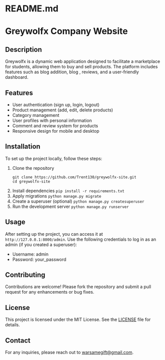 # README.md

# Greywolfx Company Website

## Description
Greywolfx is a dynamic web application designed to facilitate a marketplace for students, allowing them to buy and sell products. The platform includes features such as blog addition, blog , reviews, and a user-friendly dashboard.

## Features
- User authentication (sign up, login, logout)
- Product management (add, edit, delete products)
- Category management
- User profiles with personal information
- Comment and review system for products
- Responsive design for mobile and desktop

## Installation
To set up the project locally, follow these steps:

1. Clone the repository
    ```
   git clone https://github.com/Trent130/greywolfx-site.git
   cd greywolfx-site
    ```
3. Install dependencies
    ```pip install -r requirements.txt```
4. Apply migrations
    ```python manage.py migrate```
5. Create a superuser (optional)
    ```python manage.py createsuperuser```
6. Run the development server
    ```python manage.py runserver```


## Usage
After setting up the project, you can access it at ```http://127.0.0.1:8000/admin```.
Use the following credentials to log in as an admin (if you created a superuser):

- Username: admin
- Password: your_password

## Contributing
Contributions are welcome! Please fork the repository and submit a pull request for any enhancements or bug fixes.

## License
This project is licensed under the MIT License. See the [LICENSE](LICENSE) file for details.

## Contact
For any inquiries, please reach out to [warsamegift@gmail.com](mailto:warsamegift@gmail.com).
